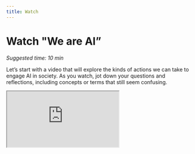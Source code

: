 ```yaml
---
title: Watch
---
```


# Watch "We are AI”
_Suggested time: 10 min_

Let’s start with a video that will explore the kinds of actions we can take to engage AI in society. As you watch, jot down your questions and reflections, including concepts or terms that still seem confusing.

<div class="embed-responsive embed-responsive-16by9">
  <iframe class="embed-responsive-item" src="https://drive.google.com/file/d/1FhJZb81zclNTzggtS-Pg89t_pNvNTAfd/preview" allowfullscreen></iframe>
</div>

